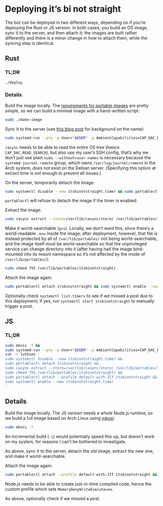 # Deploying it’s bi not straight

The bot can be deployed in two different ways, depending on if you’re deploying the Rust or JS version.
In both cases, you build an OS image, sync it to the server, and then attach it;
the images are built rather differently and there is a minor change in how to attach them, while the syncing step is identical.

## Rust

### TL;DR

```sh
./deploy
```

### Details

Build the image locally.
The [requirements for portable images](https://systemd.io/PORTABLE_SERVICES/#requirements-on-images) are pretty simple,
so we can build a minimal image with a hand-written script:

```sh
sudo ./make-image
```

Sync it to the server (see [this blog post](https://lucaswerkmeister.de/posts/2019/01/11/system-naming-scheme/) for background on the name):

```sh
sudo systemd-run --pty -p User="$USER" -p AmbientCapabilities=CAP_DAC_READ_SEARCH -p WorkingDirectory="$PWD" -E SSH_AUTH_SOCK="$SSH_AUTH_SOCK" casync make --without=user-names --store=luthien:/var/lib/casync/store/ luthien:/var/lib/portables/itsbinotstraight.caidx itsbinotstraight/
```

`casync` needs to be able to read the entire OS tree (hence `CAP_DAC_READ_SEARCH`),
but also use my user’s SSH config, that’s why we don’t just use plain `sudo`.
`--without=user-names` is necessary because the `systemd-journal-remote` group,
which owns `/var/log/journal/remote` in the Arch system,
does not exist on the Debian server.
(Specifying this option at extract time is not enough to prevent all issues.)

On the server, temporarily detach the image:

```sh
sudo systemctl disable --now itsbinotstraight.timer && sudo portablectl detach itsbinotstraight
```

`portablectl` will refuse to detach the image if the timer is enabled.

Extract the image:

```sh
sudo casync extract --store=/var/lib/casync/store/ /var/lib/portables/itsbinotstraight.caidx /var/lib/portables/itsbinotstraight/
```

Make it world-searchable (`g+x`).
Locally, we don’t want this, since there’s a world-readable `.env` inside the image;
after deployment, however, that file is instead protected by all of `/var/lib/portables/` not being world-searchable,
and the image itself must be world-searchable so that the unprivileged service can change directory into it
(after having had the image bind-mounted into its mount namespace so it’s not affected by the mode of `/var/lib/portables/`):

```sh
sudo chmod 755 /var/lib/portables/itsbinotstraight/
```

Attach the image again:

```sh
sudo portablectl attach itsbinotstraight && sudo systemctl enable --now itsbinotstraight.timer
```

Optionally check `systemctl list-timers` to see if we missed a post due to this deployment;
if yes, run `systemctl start itsbinotstraight` to manually trigger a post.

## JS

### TL;DR

```sh
sudo mkosi -f &&
sudo systemd-run --pty -p User="$USER" -p AmbientCapabilities=CAP_DAC_READ_SEARCH -p WorkingDirectory="$PWD" -E SSH_AUTH_SOCK="$SSH_AUTH_SOCK" casync make --without=user-names --store=luthien:/var/lib/casync/store/ luthien:/var/lib/portables/itsbinotstraight.caidx itsbinotstraight/ &&
ssh -t luthien '
sudo systemctl disable --now itsbinotstraight.timer &&
sudo portablectl detach itsbinotstraight &&
sudo casync extract --store=/var/lib/casync/store/ /var/lib/portables/itsbinotstraight.caidx /var/lib/portables/itsbinotstraight/ &&
sudo chmod 755 /var/lib/portables/itsbinotstraight/ &&
sudo portablectl attach --profile default-with-JIT itsbinotstraight &&
sudo systemctl enable --now itsbinotstraight.timer
'
```

## Details

Build the image locally.
The JS version needs a whole Node.js runtime, so we build a full image based on Arch Linux using [mkosi](https://github.com/systemd/mkosi/):

```sh
sudo mkosi -f
```

An incremental build (`-i`) would potentially speed this up,
but doesn’t work on my system,
for reasons I can’t be bothered to investigate.

As above, sync it to the server, detach the old image, extract the new one, and make it world-searchable.

Attach the image again:

```sh
sudo portablectl attach --profile default-with-JIT itsbinotstraight && sudo systemctl enable --now itsbinotstraight.timer
```

Node.js needs to be able to create just-in-time compiled code, hence the custom profile which sets `MemoryDenyWriteExecute=no`.

As above, optionally check if we missed a post.
